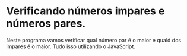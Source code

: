 # Verificando números impares e números pares.

<p>Neste programa vamos verificar qual número par é o maior e quald dos impares é o maior. Tudo isso utilizando o JavaScript.</p>
